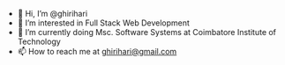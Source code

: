 - 👋 Hi, I’m @ghirihari
- 👀 I’m interested in Full Stack Web Development
- 🌱 I’m currently doing Msc. Software Systems at Coimbatore Institute of Technology
- 📫 How to reach me at ghirihari@gmail.com

<!---
ghirihari/ghirihari is a ✨ special ✨ repository because its `README.md` (this file) appears on your GitHub profile.
You can click the Preview link to take a look at your changes.
--->
